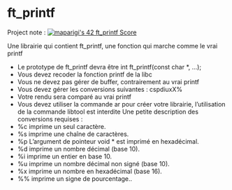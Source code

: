 # ft_printf
Project note : [![maparigi's 42 ft_printf Score](https://badge42.vercel.app/api/v2/cl1ml1s39006009l4ts7a3w4g/project/2455744)](https://github.com/JaeSeoKim/badge42)

Une librairie qui contient ft_printf, une fonction qui marche comme le vrai printf
- Le prototype de ft_printf devra être int ft_printf(const char *, ...); 
- Vous devez recoder la fonction printf de la libc
- Vous ne devez pas gérer de buffer, contrairement au vrai printf
- Vous devez gérer les conversions suivantes : cspdiuxX%
- Votre rendu sera comparé au vrai printf
- Vous devez utiliser la commande ar pour créer votre librairie, l’utilisation de la
commande libtool est interdite
Une petite description des conversions requises :
- %c imprime un seul caractère.
- %s imprime une chaîne de caractères.
- %p L’argument de pointeur void * est imprimé en hexadécimal.
- %d imprime un nombre décimal (base 10).
- %i imprime un entier en base 10.
- %u imprime un nombre décimal non signé (base 10).
- %x imprime un nombre en hexadécimal (base 16).
- %% imprime un signe de pourcentage..

